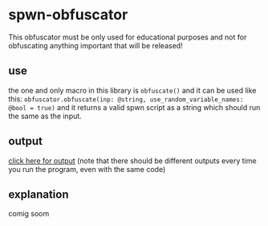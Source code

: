 # spwn-obfuscator
 This obfuscator must be only used for educational purposes and not for obfuscating anything important that will be released!

 ## use
 the one and only macro in this library is `obfuscate()` and it can be used like this:
 `obfuscator.obfuscate(inp: @string, use_random_variable_names: @bool = true)`
 and it returns a valid spwn script as a string which should run the same as the input.
 
 ## output
 [click here for output](/output.spwn)
 (note that there should be different outputs every time you run the program, even with the same code)

 ## explanation
 comig soom
